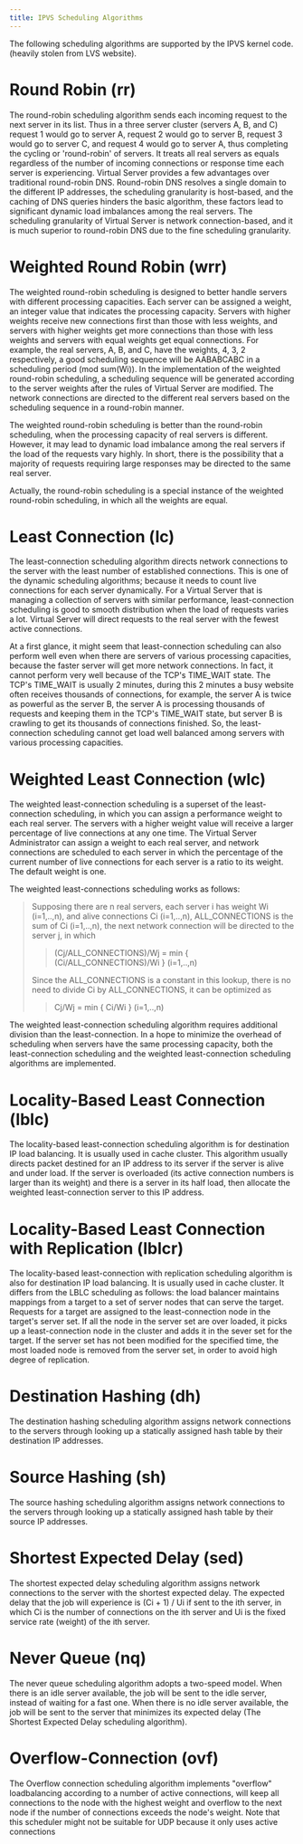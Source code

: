 ```yaml
---
title: IPVS Scheduling Algorithms
---
```


The following scheduling algorithms are supported by the IPVS kernel code. (heavily stolen from LVS website).

# Round Robin (rr)

The round-robin scheduling algorithm sends each incoming request to the next server in its list. Thus in a three server cluster (servers A, B, and C) request 1 would go to server A, request 2 would go to server B, request 3 would go to server C, and request 4 would go to server A, thus completing the cycling or \'round-robin\' of servers. It treats all real servers as equals regardless of the number of incoming connections or response time each server is experiencing. Virtual Server provides a few advantages over traditional round-robin DNS. Round-robin DNS resolves a single domain to the different IP addresses, the scheduling granularity is host-based, and the caching of DNS queries hinders the basic algorithm, these factors lead to significant dynamic load imbalances among the real servers. The scheduling granularity of Virtual Server is network connection-based, and it is much superior to round-robin DNS due to the fine scheduling granularity.

# Weighted Round Robin (wrr)

The weighted round-robin scheduling is designed to better handle servers with different processing capacities. Each server can be assigned a weight, an integer value that indicates the processing capacity. Servers with higher weights receive new connections first than those with less weights, and servers with higher weights get more connections than those with less weights and servers with equal weights get equal connections. For example, the real servers, A, B, and C, have the weights, 4, 3, 2 respectively, a good scheduling sequence will be AABABCABC in a scheduling period (mod sum(Wi)). In the implementation of the weighted round-robin scheduling, a scheduling sequence will be generated according to the server weights after the rules of Virtual Server are modified. The network connections are directed to the different real servers based on the scheduling sequence in a round-robin manner.

The weighted round-robin scheduling is better than the round-robin scheduling, when the processing capacity of real servers is different. However, it may lead to dynamic load imbalance among the real servers if the load of the requests vary highly. In short, there is the possibility that a majority of requests requiring large responses may be directed to the same real server.

Actually, the round-robin scheduling is a special instance of the weighted round-robin scheduling, in which all the weights are equal.

# Least Connection (lc)

The least-connection scheduling algorithm directs network connections to the server with the least number of established connections. This is one of the dynamic scheduling algorithms; because it needs to count live connections for each server dynamically. For a Virtual Server that is managing a collection of servers with similar performance, least-connection scheduling is good to smooth distribution when the load of requests varies a lot. Virtual Server will direct requests to the real server with the fewest active connections.

At a first glance, it might seem that least-connection scheduling can also perform well even when there are servers of various processing capacities, because the faster server will get more network connections. In fact, it cannot perform very well because of the TCP\'s TIME_WAIT state. The TCP\'s TIME_WAIT is usually 2 minutes, during this 2 minutes a busy website often receives thousands of connections, for example, the server A is twice as powerful as the server B, the server A is processing thousands of requests and keeping them in the TCP\'s TIME_WAIT state, but server B is crawling to get its thousands of connections finished. So, the least-connection scheduling cannot get load well balanced among servers with various processing capacities.

# Weighted Least Connection (wlc)

The weighted least-connection scheduling is a superset of the least-connection scheduling, in which you can assign a performance weight to each real server. The servers with a higher weight value will receive a larger percentage of live connections at any one time. The Virtual Server Administrator can assign a weight to each real server, and network connections are scheduled to each server in which the percentage of the current number of live connections for each server is a ratio to its weight. The default weight is one.

The weighted least-connections scheduling works as follows:

> Supposing there are n real servers, each server i has weight Wi (i=1,..,n), and alive connections Ci (i=1,..,n), ALL_CONNECTIONS is the sum of Ci (i=1,..,n), the next network connection will be directed to the server j, in which
>
> > (Cj/ALL_CONNECTIONS)/Wj = min { (Ci/ALL_CONNECTIONS)/Wi } (i=1,..,n)
>
> Since the ALL_CONNECTIONS is a constant in this lookup, there is no need to divide Ci by ALL_CONNECTIONS, it can be optimized as
>
> > Cj/Wj = min { Ci/Wi } (i=1,..,n)

The weighted least-connection scheduling algorithm requires additional division than the least-connection. In a hope to minimize the overhead of scheduling when servers have the same processing capacity, both the least-connection scheduling and the weighted least-connection scheduling algorithms are implemented.

# Locality-Based Least Connection (lblc)

The locality-based least-connection scheduling algorithm is for destination IP load balancing. It is usually used in cache cluster. This algorithm usually directs packet destined for an IP address to its server if the server is alive and under load. If the server is overloaded (its active connection numbers is larger than its weight) and there is a server in its half load, then allocate the weighted least-connection server to this IP address.

# Locality-Based Least Connection with Replication (lblcr)

The locality-based least-connection with replication scheduling algorithm is also for destination IP load balancing. It is usually used in cache cluster. It differs from the LBLC scheduling as follows: the load balancer maintains mappings from a target to a set of server nodes that can serve the target. Requests for a target are assigned to the least-connection node in the target\'s server set. If all the node in the server set are over loaded, it picks up a least-connection node in the cluster and adds it in the sever set for the target. If the server set has not been modified for the specified time, the most loaded node is removed from the server set, in order to avoid high degree of replication.

# Destination Hashing (dh)

The destination hashing scheduling algorithm assigns network connections to the servers through looking up a statically assigned hash table by their destination IP addresses.

# Source Hashing (sh)

The source hashing scheduling algorithm assigns network connections to the servers through looking up a statically assigned hash table by their source IP addresses.

# Shortest Expected Delay (sed)

The shortest expected delay scheduling algorithm assigns network connections to the server with the shortest expected delay. The expected delay that the job will experience is (Ci + 1) / Ui if sent to the ith server, in which Ci is the number of connections on the ith server and Ui is the fixed service rate (weight) of the ith server.

# Never Queue (nq)

The never queue scheduling algorithm adopts a two-speed model. When there is an idle server available, the job will be sent to the idle server, instead of waiting for a fast one. When there is no idle server available, the job will be sent to the server that minimizes its expected delay (The Shortest Expected Delay scheduling algorithm).

# Overflow-Connection (ovf)

The Overflow connection scheduling algorithm implements \"overflow\" loadbalancing according to a number of active connections, will keep all connections to the node with the highest weight and overflow to the next node if the number of connections exceeds the node\'s weight. Note that this scheduler might not be suitable for UDP because it only uses active connections
